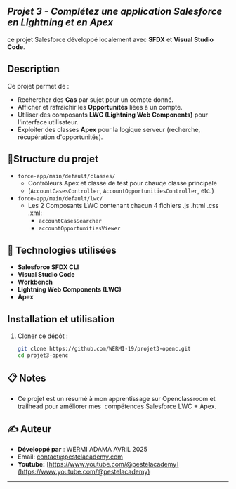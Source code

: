 ## *Projet 3 - Complétez une application Salesforce en Lightning et en Apex*

ce projet Salesforce développé localement avec **SFDX** et **Visual Studio Code**.

## Description

Ce projet permet de :

- Rechercher des **Cas** par sujet pour un compte donné.
- Afficher et rafraîchir les **Opportunités** liées à un compte.
- Utiliser des composants **LWC (Lightning Web Components)** pour l'interface utilisateur.
- Exploiter des classes **Apex** pour la logique serveur (recherche, récupération d'opportunités).

## 📁Structure du projet

- `force-app/main/default/classes/`
  - Contrôleurs Apex et classe de test pour chauqe classe principale
  - (`AccountCasesController`, `AccountOpportunitiesController`, etc.)
- `force-app/main/default/lwc/`
  - Les 2 Composants LWC contenant chacun 4 fichiers .js .html .css .xml:
    - `accountCasesSearcher`
    - `accountOpportunitiesViewer`

## 🚀 Technologies utilisées

- **Salesforce SFDX CLI**
- **Visual Studio Code**
- **Workbench** 
- **Lightning Web Components (LWC)**
- **Apex**

## Installation et utilisation

1. Cloner ce dépôt :
   ```bash
   git clone https://github.com/WERMI-19/projet3-openc.git
   cd projet3-openc
   ```

## 📋 Notes

- Ce projet est un résumé à mon apprentissage sur Openclassroom et trailhead pour améliorer mes  compétences Salesforce LWC + Apex.

## ✍️ Auteur

- **Développé par** : WERMI ADAMA AVRIL 2025
- Email: [contact@pestelacademy.com](mailto\:contact@pestelacademy.com)
- **Youtube:** [https://www.youtube.com/@pestelacademy](https://www.youtube.com/@pestelacademy)

---

